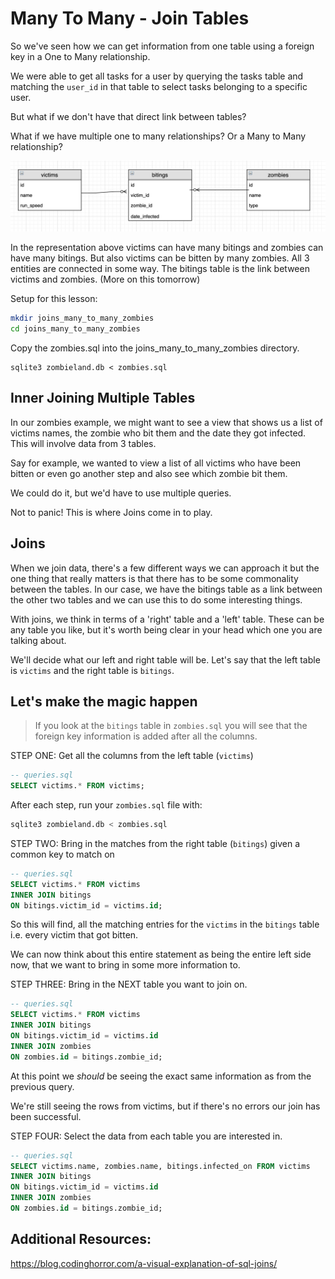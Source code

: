 # Many To Many - Join Tables

So we've seen how we can get information from one table using a foreign key in a One to Many relationship.

We were able to get all tasks for a user by querying the tasks table and matching the `user_id` in that table to select tasks belonging to a specific user.

But what if we don't have that direct link between tables?

What if we have multiple one to many relationships? Or a Many to Many relationship?

<img src="images/zombies_tables.png" width="750">

In the representation above victims can have many bitings and zombies can have many bitings. But also victims can be bitten by many zombies. All 3 entities are connected in some way. The bitings table is the link between victims and zombies. (More on this tomorrow)

Setup for this lesson:

```bash
mkdir joins_many_to_many_zombies
cd joins_many_to_many_zombies
```

Copy the zombies.sql into the joins_many_to_many_zombies directory.

```
sqlite3 zombieland.db < zombies.sql
```

## Inner Joining Multiple Tables

In our zombies example, we might want to see a view that shows us a list of victims names, the zombie who bit them and the date they got infected. This will involve data from 3 tables.


Say for example, we wanted to view a list of all victims who have been bitten or even go another step and also see which zombie bit them.

We could do it, but we'd have to use multiple queries.

Not to panic! This is where Joins come in to play.

## Joins

When we join data, there's a few different ways we can approach it but the one thing that really matters is that there has to be some commonality between the tables. In our case, we have the bitings table as a link between the other two tables and we can use this to do some interesting things.

With joins, we think in terms of a 'right' table and a 'left' table. These can be any table you like, but it's worth being clear in your head which one you are talking about.

We'll decide what our left and right table will be. Let's say that the left table is `victims` and the right table is `bitings`.

## Let's make the magic happen

> If you look at the `bitings` table in `zombies.sql` you will see that the foreign key information is added after all the columns.

STEP ONE: Get all the columns from the left table (`victims`)
```sql
-- queries.sql
SELECT victims.* FROM victims;
```

After each step, run your `zombies.sql` file with:
```bash
sqlite3 zombieland.db < zombies.sql
```

STEP TWO: Bring in the matches from the right table (`bitings`) given a common key to match on

```sql
-- queries.sql
SELECT victims.* FROM victims
INNER JOIN bitings
ON bitings.victim_id = victims.id;
```

So this will find, all the matching entries for the `victims` in the `bitings` table i.e. every victim that got bitten.

We can now think about this entire statement as being the entire left side now, that we want to bring in some more information to.

STEP THREE: Bring in the NEXT table you want to join on.

```sql
-- queries.sql
SELECT victims.* FROM victims
INNER JOIN bitings
ON bitings.victim_id = victims.id
INNER JOIN zombies
ON zombies.id = bitings.zombie_id;
```

At this point we *should* be seeing the exact same information as from the previous query.

We're still seeing the rows from victims, but if there's no errors our join has been successful.

STEP FOUR: Select the data from each table you are interested in.

```sql
-- queries.sql
SELECT victims.name, zombies.name, bitings.infected_on FROM victims
INNER JOIN bitings
ON bitings.victim_id = victims.id
INNER JOIN zombies
ON zombies.id = bitings.zombie_id;
```

## Additional Resources:

https://blog.codinghorror.com/a-visual-explanation-of-sql-joins/
